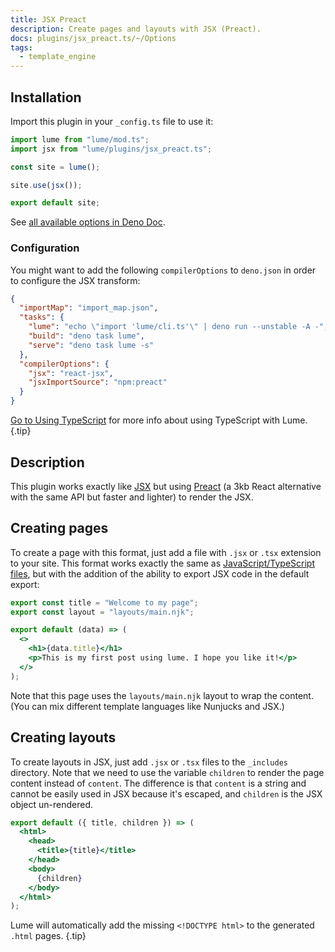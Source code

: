 ```yaml
---
title: JSX Preact
description: Create pages and layouts with JSX (Preact).
docs: plugins/jsx_preact.ts/~/Options
tags:
  - template_engine
---
```


## Installation

Import this plugin in your `_config.ts` file to use it:

```js
import lume from "lume/mod.ts";
import jsx from "lume/plugins/jsx_preact.ts";

const site = lume();

site.use(jsx());

export default site;
```

See
[all available options in Deno Doc](https://doc.deno.land/https/deno.land/x/lume/plugins/jsx_preact.ts/~/Options).

### Configuration

You might want to add the following `compilerOptions` to `deno.json` in order to
configure the JSX transform:

<lume-code>

```json {title="deno.json"}
{
  "importMap": "import_map.json",
  "tasks": {
    "lume": "echo \"import 'lume/cli.ts'\" | deno run --unstable -A -",
    "build": "deno task lume",
    "serve": "deno task lume -s"
  },
  "compilerOptions": {
    "jsx": "react-jsx",
    "jsxImportSource": "npm:preact"
  }
}
```

</lume-code>

[Go to Using TypeScript](/docs/configuration/using-typescript/) for more info
about using TypeScript with Lume. {.tip}

## Description

This plugin works exactly like [JSX](./jsx.md) but using
[Preact](https://preactjs.com/) (a 3kb React alternative with the same API but
faster and lighter) to render the JSX.

## Creating pages

To create a page with this format, just add a file with `.jsx` or `.tsx`
extension to your site. This format works exactly the same as
[JavaScript/TypeScript files](./modules.md), but with the addition of the
ability to export JSX code in the default export:

```jsx
export const title = "Welcome to my page";
export const layout = "layouts/main.njk";

export default (data) => (
  <>
    <h1>{data.title}</h1>
    <p>This is my first post using lume. I hope you like it!</p>
  </>
);
```

Note that this page uses the `layouts/main.njk` layout to wrap the content. (You
can mix different template languages like Nunjucks and JSX.)

## Creating layouts

To create layouts in JSX, just add `.jsx` or `.tsx` files to the `_includes`
directory. Note that we need to use the variable `children` to render the page
content instead of `content`. The difference is that `content` is a string and
cannot be easily used in JSX because it's escaped, and `children` is the JSX
object un-rendered.

```jsx
export default ({ title, children }) => (
  <html>
    <head>
      <title>{title}</title>
    </head>
    <body>
      {children}
    </body>
  </html>
);
```

Lume will automatically add the missing `<!DOCTYPE html>` to the generated
`.html` pages. {.tip}

